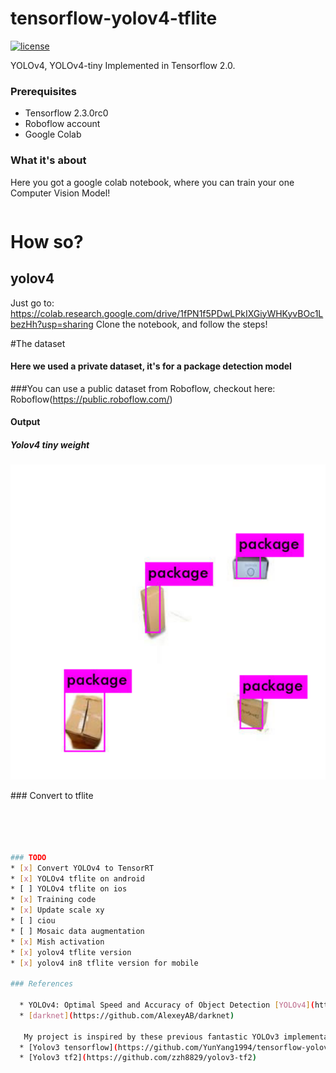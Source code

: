 # tensorflow-yolov4-tflite
[![license](https://img.shields.io/github/license/mashape/apistatus.svg)](LICENSE)

YOLOv4, YOLOv4-tiny Implemented in Tensorflow 2.0. 

### Prerequisites
* Tensorflow 2.3.0rc0
* Roboflow account
* Google Colab 

### What it's about
Here you got a google colab notebook, where you can train your one Computer Vision Model!
```bash
```
# How so?
## yolov4
Just go to: https://colab.research.google.com/drive/1fPN1f5PDwLPkIXGiyWHKyvBOc1LbezHh?usp=sharing
Clone the notebook, and follow the steps!

#The dataset
#### Here we used a private dataset, it's for a package detection model 
###You can use a public dataset from Roboflow, checkout here: Roboflow(https://public.roboflow.com/)

#### Output

##### Yolov4 tiny weight
<p align="center"><img src="result-darknet.png" width="640"\></p>
### Convert to tflite

```bash




### TODO
* [x] Convert YOLOv4 to TensorRT
* [x] YOLOv4 tflite on android
* [ ] YOLOv4 tflite on ios
* [x] Training code
* [x] Update scale xy
* [ ] ciou
* [ ] Mosaic data augmentation
* [x] Mish activation
* [x] yolov4 tflite version
* [x] yolov4 in8 tflite version for mobile

### References

  * YOLOv4: Optimal Speed and Accuracy of Object Detection [YOLOv4](https://arxiv.org/abs/2004.10934).
  * [darknet](https://github.com/AlexeyAB/darknet)
  
   My project is inspired by these previous fantastic YOLOv3 implementations:
  * [Yolov3 tensorflow](https://github.com/YunYang1994/tensorflow-yolov3)
  * [Yolov3 tf2](https://github.com/zzh8829/yolov3-tf2)

